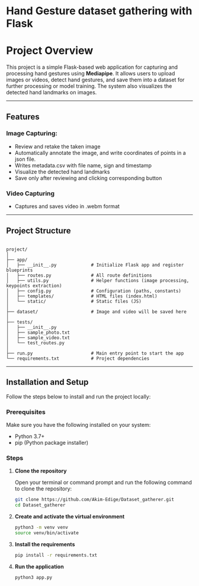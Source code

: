 # Hand Gesture dataset gathering with Flask

# **Project Overview**
This project is a simple Flask-based web application for capturing and processing hand gestures using **Mediapipe**. It allows users to upload images or videos, detect hand gestures, and save them into a dataset for further processing or model training. The system also visualizes the detected hand landmarks on images.

---

## **Features**

### **Image Capturing**:
- Review and retake the taken image
- Automatically annotate the image, and write coordinates of points in a json file.
- Writes metadata.csv with file name, sign and timestamp
- Visualize the detected hand landmarks
- Save only after reviewing and clicking corresponding button

### **Video Capturing**
- Captures and saves video in .webm format
---
## Project Structure

```

project/
│
├── app/
│   ├── __init__.py             # Initialize Flask app and register blueprints
│   ├── routes.py               # All route definitions
│   ├── utils.py                # Helper functions (image processing, keypoints extraction)
│   ├── config.py               # Configuration (paths, constants)
│   ├── templates/              # HTML files (index.html)
│   └── static/                 # Static files (JS)
│
├── dataset/                    # Image and video will be saved here
│      
├── tests/
│   ├── __init__.py
│   ├── sample_photo.txt
│   ├── sample_video.txt
│   └── test_routes.py
│
├── run.py                      # Main entry point to start the app
└── requirements.txt            # Project dependencies

```

---

## Installation and Setup

Follow the steps below to install and run the project locally:

### Prerequisites

Make sure you have the following installed on your system:
- Python 3.7+
- pip (Python package installer)

### Steps

1. **Clone the repository**

   Open your terminal or command prompt and run the following command to clone the repository:

   ```bash
   git clone https://github.com/Akim-Edige/Dataset_gatherer.git
   cd Dataset_gatherer
   ```
2. **Create and activate the virtual environment**
   ```bash
   python3 -m venv venv
   source venv/bin/activate
   ```
4. **Install the requirements**
   ```bash
   pip install -r requirements.txt
   ```
5. **Run the application**
   ```bash
   python3 app.py
   ```



